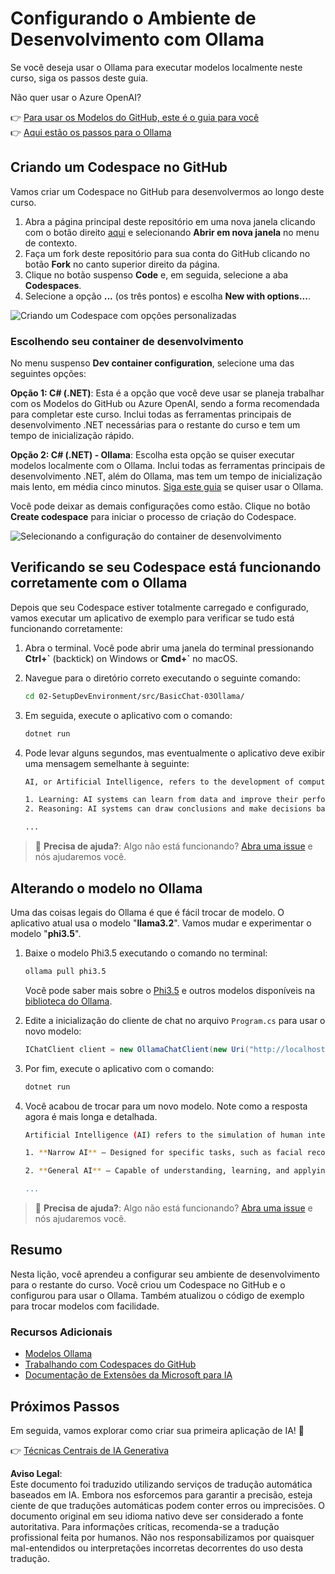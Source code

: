 # Configurando o Ambiente de Desenvolvimento com Ollama

Se você deseja usar o Ollama para executar modelos localmente neste curso, siga os passos deste guia.

Não quer usar o Azure OpenAI?

👉 [Para usar os Modelos do GitHub, este é o guia para você](README.md)  
👉 [Aqui estão os passos para o Ollama](getting-started-ollama.md)

## Criando um Codespace no GitHub

Vamos criar um Codespace no GitHub para desenvolvermos ao longo deste curso.

1. Abra a página principal deste repositório em uma nova janela clicando com o botão direito [aqui](https://github.com/microsoft/Generative-AI-for-beginners-dotnet) e selecionando **Abrir em nova janela** no menu de contexto.
1. Faça um fork deste repositório para sua conta do GitHub clicando no botão **Fork** no canto superior direito da página.
1. Clique no botão suspenso **Code** e, em seguida, selecione a aba **Codespaces**.
1. Selecione a opção **...** (os três pontos) e escolha **New with options...**.

![Criando um Codespace com opções personalizadas](../../../translated_images/creating-codespace.0e7334f85cf4c8d0e080a0d5b4c76c24c5bbe6bddf48dcd1403e092ea0d9bce9.pt.png)

### Escolhendo seu container de desenvolvimento

No menu suspenso **Dev container configuration**, selecione uma das seguintes opções:

**Opção 1: C# (.NET)**: Esta é a opção que você deve usar se planeja trabalhar com os Modelos do GitHub ou Azure OpenAI, sendo a forma recomendada para completar este curso. Inclui todas as ferramentas principais de desenvolvimento .NET necessárias para o restante do curso e tem um tempo de inicialização rápido.

**Opção 2: C# (.NET) - Ollama**: Escolha esta opção se quiser executar modelos localmente com o Ollama. Inclui todas as ferramentas principais de desenvolvimento .NET, além do Ollama, mas tem um tempo de inicialização mais lento, em média cinco minutos. [Siga este guia](getting-started-ollama.md) se quiser usar o Ollama.

Você pode deixar as demais configurações como estão. Clique no botão **Create codespace** para iniciar o processo de criação do Codespace.

![Selecionando a configuração do container de desenvolvimento](../../../translated_images/select-container-codespace.9b8ca34b6ff8b4cb80973924cbc1894cf7672d233b0055b47f702db60c4c6221.pt.png)

## Verificando se seu Codespace está funcionando corretamente com o Ollama

Depois que seu Codespace estiver totalmente carregado e configurado, vamos executar um aplicativo de exemplo para verificar se tudo está funcionando corretamente:

1. Abra o terminal. Você pode abrir uma janela do terminal pressionando **Ctrl+\`** (backtick) on Windows or **Cmd+`** no macOS.

1. Navegue para o diretório correto executando o seguinte comando:

    ```bash
    cd 02-SetupDevEnvironment/src/BasicChat-03Ollama/
    ```

1. Em seguida, execute o aplicativo com o comando:

    ```bash
    dotnet run
    ```

1. Pode levar alguns segundos, mas eventualmente o aplicativo deve exibir uma mensagem semelhante à seguinte:

    ```bash
    AI, or Artificial Intelligence, refers to the development of computer systems that can perform tasks that typically require human intelligence, such as:

    1. Learning: AI systems can learn from data and improve their performance over time.
    2. Reasoning: AI systems can draw conclusions and make decisions based on the data they have been trained on.
    
    ...
    ```

> 🙋 **Precisa de ajuda?**: Algo não está funcionando? [Abra uma issue](https://github.com/microsoft/Generative-AI-for-beginners-dotnet/issues/new?template=Blank+issue) e nós ajudaremos você.

## Alterando o modelo no Ollama

Uma das coisas legais do Ollama é que é fácil trocar de modelo. O aplicativo atual usa o modelo "**llama3.2**". Vamos mudar e experimentar o modelo "**phi3.5**".

1. Baixe o modelo Phi3.5 executando o comando no terminal:

    ```bash
    ollama pull phi3.5
    ```

    Você pode saber mais sobre o [Phi3.5](https://ollama.com/library/phi3.5) e outros modelos disponíveis na [biblioteca do Ollama](https://ollama.com/library/).

1. Edite a inicialização do cliente de chat no arquivo `Program.cs` para usar o novo modelo:

    ```csharp
    IChatClient client = new OllamaChatClient(new Uri("http://localhost:11434/"), "phi3.5");
    ```

1. Por fim, execute o aplicativo com o comando:

    ```bash
    dotnet run
    ```

1. Você acabou de trocar para um novo modelo. Note como a resposta agora é mais longa e detalhada.

    ```bash
    Artificial Intelligence (AI) refers to the simulation of human intelligence processes by machines, especially computer systems. These processes include learning (the acquisition of information and accumulation of knowledge), reasoning (using the acquired knowledge to make deductions or decisions), and self-correction. AI can manifest in various forms:

    1. **Narrow AI** – Designed for specific tasks, such as facial recognition software, voice assistants like Siri or Alexa, autonomous vehicles, etc., which operate under a limited preprogrammed set of behaviors and rules but excel within their domain when compared to humans in these specialized areas.

    2. **General AI** – Capable of understanding, learning, and applying intelligence broadly across various domains like human beings do (natural language processing, problem-solving at a high level). General AIs are still largely theoretical as we haven't yet achieved this form to the extent necessary for practical applications beyond narrow tasks.
    
    ...
    ```

> 🙋 **Precisa de ajuda?**: Algo não está funcionando? [Abra uma issue](https://github.com/microsoft/Generative-AI-for-beginners-dotnet/issues/new?template=Blank+issue) e nós ajudaremos você.

## Resumo

Nesta lição, você aprendeu a configurar seu ambiente de desenvolvimento para o restante do curso. Você criou um Codespace no GitHub e o configurou para usar o Ollama. Também atualizou o código de exemplo para trocar modelos com facilidade.

### Recursos Adicionais

- [Modelos Ollama](https://ollama.com/search)  
- [Trabalhando com Codespaces do GitHub](https://docs.github.com/en/codespaces/getting-started)  
- [Documentação de Extensões da Microsoft para IA](https://learn.microsoft.com/dotnet/)

## Próximos Passos

Em seguida, vamos explorar como criar sua primeira aplicação de IA! 🚀

👉 [Técnicas Centrais de IA Generativa](../03-CoreGenerativeAITechniques/readme.md)

**Aviso Legal**:  
Este documento foi traduzido utilizando serviços de tradução automática baseados em IA. Embora nos esforcemos para garantir a precisão, esteja ciente de que traduções automáticas podem conter erros ou imprecisões. O documento original em seu idioma nativo deve ser considerado a fonte autoritativa. Para informações críticas, recomenda-se a tradução profissional feita por humanos. Não nos responsabilizamos por quaisquer mal-entendidos ou interpretações incorretas decorrentes do uso desta tradução.